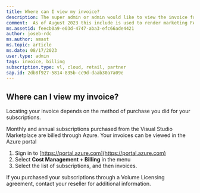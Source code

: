 ```yaml
---
title: Where can I view my invoice?
description: The super admin or admin would like to view the invoice for their agreement
comment:  As of August 2023 this include is used to render marketing FAQ content for VS Subscriptions in the following portals - VSCom, Manage, and My portals. It was not used for learn.microsoft.com content at that time.  SMEs are Jose Becerra and Larissa Crawford of Red Door Collaborative and Angela Cao-Hong.
ms.assetid: feecb0a9-e03d-4747-aba3-efc66ade4421
author: joseb-rdc 
ms.author: amast 
ms.topic: article
ms.date: 08/17/2023
user.type: admin 
tags: invoice, billing
subscription.type: vl, cloud, retail, partner 
sap.id: 2db8f927-5814-835b-cc9d-daab30a7a09e
---
```


## Where can I view my invoice?

Locating your invoice depends on the method of purchase you did for your subscriptions.

Monthly and annual subscriptions purchased from the Visual Studio Marketplace are billed through Azure. Your invoices can be viewed in the Azure portal
1. Sign in to [https://portal.azure.com](https://portal.azure.com)
2. Select **Cost Management + Billing** in the menu
3. Select the list of subscriptions, and then invoices.

If you purchased your subscriptions through a Volume Licensing agreement, contact your reseller for additional information. 

